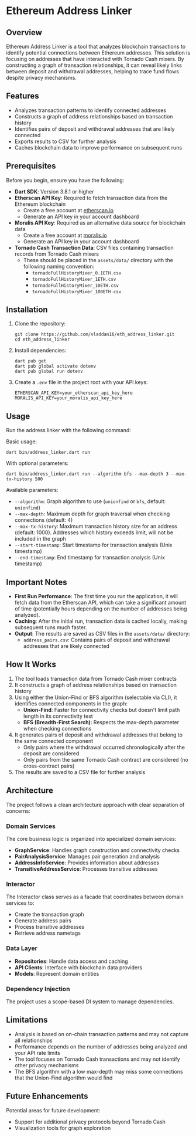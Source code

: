 # Ethereum Address Linker

## Overview

Ethereum Address Linker is a tool that analyzes blockchain transactions to identify potential connections between Ethereum addresses.
This solution is focusing on addresses that have interacted with Tornado Cash mixers.
By constructing a graph of transaction relationships, it can reveal likely links between deposit and withdrawal addresses, helping to trace fund flows despite privacy mechanisms.

## Features

- Analyzes transaction patterns to identify connected addresses
- Constructs a graph of address relationships based on transaction history
- Identifies pairs of deposit and withdrawal addresses that are likely connected
- Exports results to CSV for further analysis
- Caches blockchain data to improve performance on subsequent runs

## Prerequisites

Before you begin, ensure you have the following:

- **Dart SDK**: Version 3.8.1 or higher
- **Etherscan API Key**: Required to fetch transaction data from the Ethereum blockchain
  - Create a free account at [etherscan.io](https://etherscan.io)
  - Generate an API key in your account dashboard
- **Moralis API Key**: Required as an alternative data source for blockchain data
  - Create a free account at [moralis.io](https://moralis.io)
  - Generate an API key in your account dashboard
- **Tornado Cash Transaction Data**: CSV files containing transaction records from Tornado Cash mixers
  - These should be placed in the `assets/data/` directory with the following naming convention:
    - `tornadoFullHistoryMixer_0.1ETH.csv`
    - `tornadoFullHistoryMixer_1ETH.csv`
    - `tornadoFullHistoryMixer_10ETH.csv`
    - `tornadoFullHistoryMixer_100ETH.csv`

## Installation

1. Clone the repository:
   ```
   git clone https://github.com/vladdan16/eth_address_linker.git
   cd eth_address_linker
   ```

2. Install dependencies:
   ```
   dart pub get
   dart pub global activate dotenv
   dart pub global run dotenv
   ```

3. Create a `.env` file in the project root with your API keys:
   ```
   ETHERSCAN_API_KEY=your_etherscan_api_key_here
   MORALIS_API_KEY=your_moralis_api_key_here
   ```

## Usage

Run the address linker with the following command:

Basic usage:
```
dart bin/address_linker.dart run
```

With optional parameters:
```
dart bin/address_linker.dart run --algorithm bfs --max-depth 3 --max-tx-history 500
```

Available parameters:
- `--algorithm`: Graph algorithm to use (`unionfind` or `bfs`, default: `unionfind`)
- `--max-depth`: Maximum depth for graph traversal when checking connections (default: 4)
- `--max-tx-history`: Maximum transaction history size for an address (default: 1000). Addresses which history exceeds limit, will not be included in the graph
- `--start-timestamp`: Start timestamp for transaction analysis (Unix timestamp)
- `--end-timestamp`: End timestamp for transaction analysis (Unix timestamp)

## Important Notes

- **First Run Performance**: The first time you run the application, it will fetch data from the Etherscan API, which can take a significant amount of time (potentially hours depending on the number of addresses being analyzed).
- **Caching**: After the initial run, transaction data is cached locally, making subsequent runs much faster.
- **Output**: The results are saved as CSV files in the `assets/data/` directory:
  - `address_pairs.csv`: Contains pairs of deposit and withdrawal addresses that are likely connected

## How It Works

1. The tool loads transaction data from Tornado Cash mixer contracts
2. It constructs a graph of address relationships based on transaction history
3. Using either the Union-Find or BFS algorithm (selectable via CLI), it identifies connected components in the graph:
   - **Union-Find**: Faster for connectivity checks but doesn't limit path length in its connectivity test
   - **BFS (Breadth-First Search)**: Respects the max-depth parameter when checking connections
4. It generates pairs of deposit and withdrawal addresses that belong to the same connected component
   - Only pairs where the withdrawal occurred chronologically after the deposit are considered
   - Only pairs from the same Tornado Cash contract are considered (no cross-contract pairs)
5. The results are saved to a CSV file for further analysis

## Architecture

The project follows a clean architecture approach with clear separation of concerns:

### Domain Services

The core business logic is organized into specialized domain services:

- **GraphService**: Handles graph construction and connectivity checks
- **PairAnalysisService**: Manages pair generation and analysis
- **AddressInfoService**: Provides information about addresses
- **TransitiveAddressService**: Processes transitive addresses

### Interactor

The Interactor class serves as a facade that coordinates between domain services to:
- Create the transaction graph
- Generate address pairs
- Process transitive addresses
- Retrieve address nametags

### Data Layer

- **Repositories**: Handle data access and caching
- **API Clients**: Interface with blockchain data providers
- **Models**: Represent domain entities

### Dependency Injection

The project uses a scope-based DI system to manage dependencies.

## Limitations

- Analysis is based on on-chain transaction patterns and may not capture all relationships
- Performance depends on the number of addresses being analyzed and your API rate limits
- The tool focuses on Tornado Cash transactions and may not identify other privacy mechanisms
- The BFS algorithm with a low max-depth may miss some connections that the Union-Find algorithm would find

## Future Enhancements

Potential areas for future development:
- Support for additional privacy protocols beyond Tornado Cash
- Visualization tools for graph exploration
